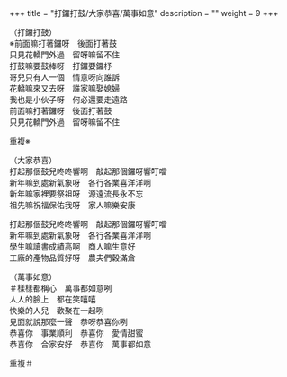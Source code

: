 +++
title = "打鑼打鼓/大家恭喜/萬事如意"
description = ""
weight = 9
+++

（打鑼打鼓）  
※前面嘛打著鑼呀　後面打著鼓  
只見花轎門外過　留呀嘛留不住  
打鼓嘛要鼓棒呀　打鑼要鑼杼  
哥兒只有人一個　情意呀向誰訴  
花轎嘛來又去呀　誰家嘛娶媳婦  
我也是小伙子呀　何必還要走遠路  
前面嘛打著鑼呀　後面打著鼓  
只見花轎門外過　留呀嘛留不住  

重複※

（大家恭喜）  
打起那個鼓兒咚咚響啊　敲起那個鑼呀響叮噹  
新年嘛到處新氣象呀　各行各業喜洋洋啊  
新年嘛家裡要祭祖呀　源遠流長永不忘  
祖先嘛祝福保佑我呀　家人嘛樂安康  

打起那個鼓兒咚咚響啊　敲起那個鑼呀響叮噹  
新年嘛到處新氣象呀　各行各業喜洋洋啊  
學生嘛讀書成績高啊　商人嘛生意好  
工廠的產物品質好呀　農夫們穀滿倉  

（萬事如意）  
＃樣樣都稱心　萬事都如意咧  
人人的臉上　都在笑嘻嘻  
快樂的人兒　歡聚在一起咧  
見面就說那麼一聲　恭呀恭喜你咧  
恭喜你　事業順利　恭喜你　愛情甜蜜  
恭喜你　合家安好　恭喜你　萬事都如意  

重複＃